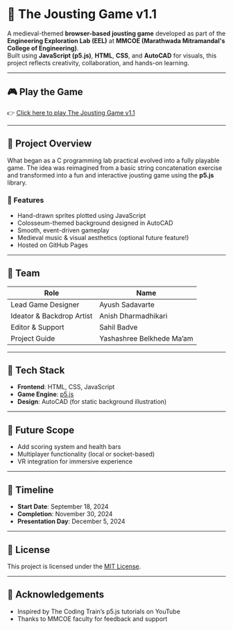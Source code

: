 # 🏰 The Jousting Game v1.1

A medieval-themed **browser-based jousting game** developed as part of the **Engineering Exploration Lab (EEL)** at **MMCOE (Marathwada Mitramandal's College of Engineering)**.  
Built using **JavaScript (p5.js)**, **HTML**, **CSS**, and **AutoCAD** for visuals, this project reflects creativity, collaboration, and hands-on learning.

---

## 🎮 Play the Game

👉 [Click here to play The Jousting Game v1.1](https://ash-267.github.io/Jousting-Game-v1.1/)

---

## 📖 Project Overview

What began as a C programming lab practical evolved into a fully playable game. The idea was reimagined from a basic string concatenation exercise and transformed into a fun and interactive jousting game using the **p5.js** library.

### 🌟 Features

- Hand-drawn sprites plotted using JavaScript
- Colosseum-themed background designed in AutoCAD
- Smooth, event-driven gameplay
- Medieval music & visual aesthetics (optional future feature!)
- Hosted on GitHub Pages

---

## 👥 Team

| Role                      | Name                   |
|---------------------------|------------------------|
| Lead Game Designer        | Ayush Sadavarte        |
| Ideator & Backdrop Artist | Anish Dharmadhikari    |
| Editor & Support          | Sahil Badve            |
| Project Guide             | Yashashree Belkhede Ma’am |

---

## 🧰 Tech Stack

- **Frontend**: HTML, CSS, JavaScript
- **Game Engine**: [p5.js](https://p5js.org/)
- **Design**: AutoCAD (for static background illustration)

---

## 🚀 Future Scope

- Add scoring system and health bars
- Multiplayer functionality (local or socket-based)
- VR integration for immersive experience

---

## 📅 Timeline

- **Start Date**: September 18, 2024  
- **Completion**: November 30, 2024  
- **Presentation Day**: December 5, 2024

---

## 📄 License

This project is licensed under the [MIT License](LICENSE).

---

## 🙌 Acknowledgements

- Inspired by The Coding Train’s p5.js tutorials on YouTube
- Thanks to MMCOE faculty for feedback and support
